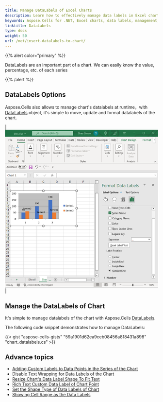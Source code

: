 ```yaml
---
title: Manage DataLabels of Excel Charts
description: Learn how to effectively manage data labels in Excel charts using Aspose.Cells for .NET. Our comprehensive guide covers various management tasks, including adding, removing, and modifying labels to enhance chart readability and usability.
keywords: Aspose.Cells for .NET, Excel charts, data labels, management, readability, usability, adding, removing, modifying.
linktitle: DataLabels
type: docs
weight: 50
url: /net/insert-datalabels-to-chart/
---
```


{{% alert color="primary" %}}

DataLabels are an important part of a chart.
We can easily know the value, percentage, etc. of each series

{{% /alert %}}

## **DataLabels Options**
Aspose.Cells also allows to manage chart's datalabels at runtime，with [DataLabels](https://reference.aspose.com/cells/net/aspose.cells.charts/datalabels/) object, it's simple to move, update and format datalabels of the chart.

|![todo:image_alt_text](chart_datalabels.png)|

## **Manage the DataLabels of Chart**
It's simple to manage datalabels of the chart with Aspose.Cells [DataLabels](https://reference.aspose.com/cells/net/aspose.cells.charts/datalabels/).

The following code snippet demonstrates how to manage DataLabels:


{{< gist "aspose-cells-gists" "59a1901d62ea9ceb08456a818431a898" "chart_datalabels.cs" >}}

## **Advance topics**
- [Adding Custom Labels to Data Points in the Series of the Chart](/cells/net/adding-custom-labels-to-data-points-in-the-series-of-the-chart/)
- [Disable Text Wrapping for Data Labels of the Chart](/cells/net/disable-text-wrapping-for-data-labels-of-the-chart/)
- [Resize Chart's Data Label Shape To Fit Text](/cells/net/resize-chart-s-data-label-shape-to-fit-text/)
- [Rich Text Custom Data Label of Chart Point](/cells/net/rich-text-custom-data-label-of-chart-point/)
- [Set the Shape Type of Data Labels of Chart](/cells/net/set-the-shape-type-of-data-labels-of-chart/)
- [Showing Cell Range as the Data Labels](/cells/net/showing-cell-range-as-the-data-labels/)